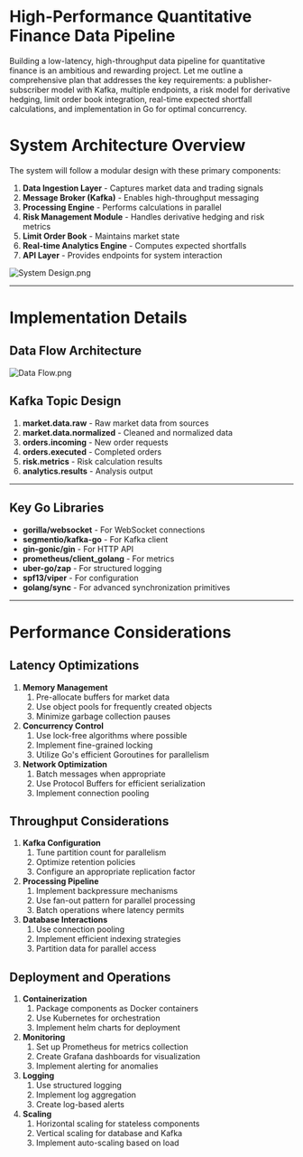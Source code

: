 # **High-Performance Quantitative Finance Data Pipeline**

Building a low-latency, high-throughput data pipeline for quantitative finance is an ambitious and rewarding project. Let me outline a comprehensive plan that addresses the key requirements: a publisher-subscriber model with Kafka, multiple endpoints, a risk model for derivative hedging, limit order book integration, real-time expected shortfall calculations, and implementation in Go for optimal concurrency.

# **System Architecture Overview**

The system will follow a modular design with these primary components:

1. **Data Ingestion Layer** - Captures market data and trading signals
2. **Message Broker (Kafka)** - Enables high-throughput messaging
3. **Processing Engine** - Performs calculations in parallel
4. **Risk Management Module** - Handles derivative hedging and risk metrics
5. **Limit Order Book** - Maintains market state
6. **Real-time Analytics Engine** - Computes expected shortfalls
7. **API Layer** - Provides endpoints for system interaction

![System Design.png](https://d1m9xrkgxpplbx.cloudfront.net/quant-finance-pipeline/System-Design.png)

---

# **Implementation Details**

## **Data Flow Architecture**

![Data Flow.png](https://d1m9xrkgxpplbx.cloudfront.net/quant-finance-pipeline/Data-Flow.png)

## **Kafka Topic Design**

1. **market.data.raw** - Raw market data from sources
2. **market.data.normalized** - Cleaned and normalized data
3. **orders.incoming** - New order requests
4. **orders.executed** - Completed orders
5. **risk.metrics** - Risk calculation results
6. **analytics.results** - Analysis output

---

## **Key Go Libraries**

- **gorilla/websocket** - For WebSocket connections
- **segmentio/kafka-go** - For Kafka client
- **gin-gonic/gin** - For HTTP API
- **prometheus/client_golang** - For metrics
- **uber-go/zap** - For structured logging
- **spf13/viper** - For configuration
- **golang/sync** - For advanced synchronization primitives

---

# **Performance Considerations**

## **Latency Optimizations**

1. **Memory Management**
    1. Pre-allocate buffers for market data
    2. Use object pools for frequently created objects
    3. Minimize garbage collection pauses
2. **Concurrency Control**
    1. Use lock-free algorithms where possible
    2. Implement fine-grained locking
    3. Utilize Go's efficient Goroutines for parallelism
3. **Network Optimization**
    1. Batch messages when appropriate
    2. Use Protocol Buffers for efficient serialization
    3. Implement connection pooling

## **Throughput Considerations**

1. **Kafka Configuration**
    1. Tune partition count for parallelism
    2. Optimize retention policies
    3. Configure an appropriate replication factor
2. **Processing Pipeline**
    1. Implement backpressure mechanisms
    2. Use fan-out pattern for parallel processing
    3. Batch operations where latency permits
3. **Database Interactions**
    1. Use connection pooling
    2. Implement efficient indexing strategies
    3. Partition data for parallel access

## **Deployment and Operations**

1. **Containerization**
    1. Package components as Docker containers
    2. Use Kubernetes for orchestration
    3. Implement helm charts for deployment
2. **Monitoring**
    1. Set up Prometheus for metrics collection
    2. Create Grafana dashboards for visualization
    3. Implement alerting for anomalies
3. **Logging**
    1. Use structured logging
    2. Implement log aggregation
    3. Create log-based alerts
4. **Scaling**
    1. Horizontal scaling for stateless components
    2. Vertical scaling for database and Kafka
    3. Implement auto-scaling based on load

